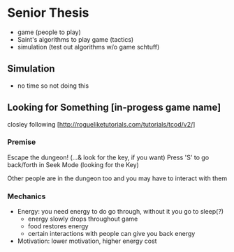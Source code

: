 # Senior Thesis
- game (people to play)
- Saint's algorithms to play game (tactics)
- simulation (test out algorithms w/o game schtuff)

## Simulation
- no time so not doing this

## Looking for Something [in-progess game name]
closley following [http://rogueliketutorials.com/tutorials/tcod/v2/]
### Premise
Escape the dungeon! (...& look for the key, if you want)
Press 'S' to go back/forth in Seek Mode (looking for the Key)

Other people are in the dungeon too and you may have to interact with them

### Mechanics
- Energy: you need energy to do go through, without it you go to sleep(?)
    - energy slowly drops throughout game
    - food restores energy
    - certain interactions with people can give you back energy
- Motivation: lower motivation, higher energy cost

